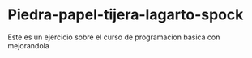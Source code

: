 Piedra-papel-tijera-lagarto-spock
=================================
Este es un ejercicio sobre el curso de programacion basica con mejorandola
